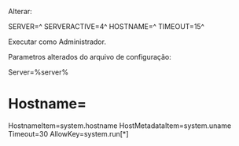 Alterar:

 SERVER=<ip>^
 SERVERACTIVE=<ip>4^
 HOSTNAME=<hostname>^
 TIMEOUT=15^

Executar como Administrador.

Parametros alterados do arquivo de configuração:

Server=%server%
# Hostname=
HostnameItem=system.hostname
HostMetadataItem=system.uname
Timeout=30
AllowKey=system.run[*]

